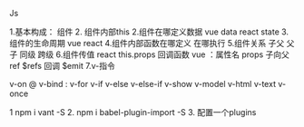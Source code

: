 Js

1.基本构成： 组件
2. 组件内部this
2.组件在哪定义数据
    vue   data
    react state 
3.组件的生命周期 
    vue 
    react
4.组件内部函数在哪定义 在哪执行
5.组件关系 子父 父子 同级 跨级
6.组件传值 
    react this.props 回调函数
    vue   ：属性名  props    子向父 ref $refs 回调 $emit
7.v-指令

v-on @
v-bind :
v-for
v-if
v-else
v-else-if
v-show
v-model
v-html
v-text
v-once


1  npm i vant -S
2. npm i babel-plugin-import -S
3. 配置一个plugins





    